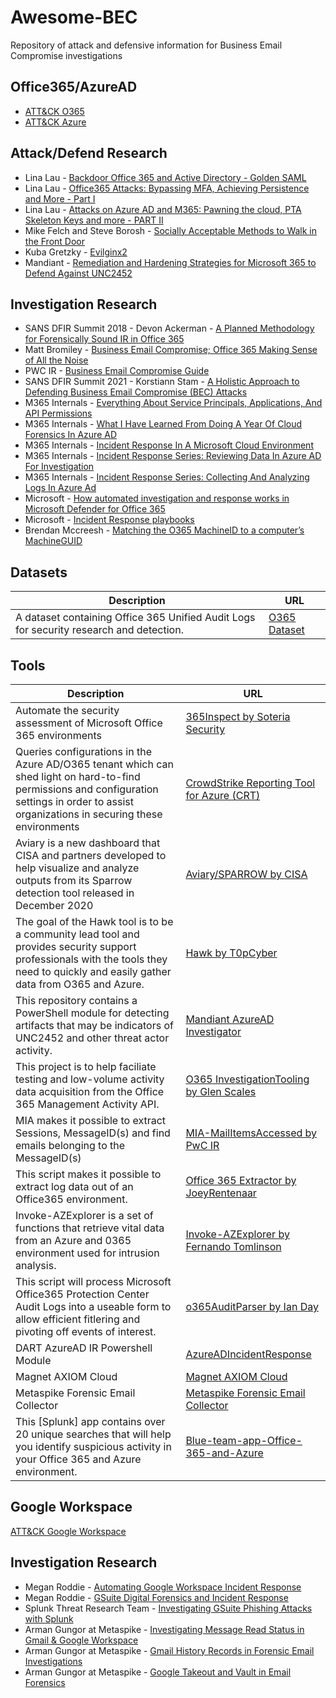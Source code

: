 # Awesome-BEC
Repository of attack and defensive information for Business Email Compromise investigations


## **Office365/AzureAD** 

* [ATT&CK O365](https://attack.mitre.org/matrices/enterprise/cloud/office365/)
* [ATT&CK Azure](https://attack.mitre.org/matrices/enterprise/cloud/azuread/)

## Attack/Defend Research

* Lina Lau - [Backdoor Office 365 and Active Directory - Golden SAML](https://www.inversecos.com/2021/09/backdooring-office-365-and-active.html)
* Lina Lau - [Office365 Attacks: Bypassing MFA, Achieving Persistence and More - Part I](https://www.inversecos.com/2021/09/office365-attacks-bypassing-mfa.html)
* Lina Lau - [Attacks on Azure AD and M365: Pawning the cloud, PTA Skeleton Keys and more - PART II](https://www.inversecos.com/2021/10/attacks-on-azure-ad-and-m365-pawning.html)
* Mike Felch and Steve Borosh - [Socially Acceptable Methods to Walk in the Front Door](https://www.slideshare.net/MichaelFelch/socially-acceptable-methods-to-walk-in-the-front-door)
* Kuba Gretzky - [Evilginx2](https://github.com/kgretzky/evilginx2)
* Mandiant - [Remediation and Hardening Strategies for Microsoft 365 to Defend Against UNC2452](https://www.fireeye.com/content/dam/fireeye-www/blog/pdfs/wp-m-unc2452-2021-000343-01.pdf)

## Investigation Research

* SANS DFIR Summit 2018 - Devon Ackerman - [A Planned Methodology for Forensically Sound IR in Office 365](https://www.youtube.com/watch?v=CubGixACC4E)
* Matt Bromiley - [Business Email Compromise; Office 365 Making Sense of All the Noise](https://www.youtube.com/watch?v=JMFB4TodjkE)
* PWC IR - [Business Email Compromise Guide](https://github.com/PwC-IR/Business-Email-Compromise-Guide)
* SANS DFIR Summit 2021 - Korstiann Stam - [A Holistic Approach to Defending Business Email Compromise (BEC) Attacks](https://www.youtube.com/watch?v=sV-BzlHSyes)
* M365 Internals - [Everything About Service Principals, Applications, And API Permissions](https://m365internals.com/2021/07/24/everything-about-service-principals-applications-and-api-permissions/)
* M365 Internals - [What I Have Learned From Doing A Year Of Cloud Forensics In Azure AD](https://m365internals.com/2021/07/13/what-ive-learned-from-doing-a-year-of-cloud-forensics-in-azure-ad/)
* M365 Internals - [Incident Response In A Microsoft Cloud Environment](https://m365internals.com/2021/04/17/incident-response-in-a-microsoft-cloud-environment/)
* M365 Internals - [Incident Response Series: Reviewing Data In Azure AD For Investigation](https://m365internals.com/2021/03/16/incident-response-series-reviewing-data-in-azure-ad-for-investigation/)
* M365 Internals - [Incident Response Series: Collecting And Analyzing Logs In Azure Ad](https://m365internals.com/2021/03/08/incident-response-series-collecting-and-analyzing-logs-in-azure-ad/)
* Microsoft - [How automated investigation and response works in Microsoft Defender for Office 365](https://docs.microsoft.com/en-us/microsoft-365/security/office-365-security/automated-investigation-response-office?view=o365-worldwide)
* Microsoft - [Incident Response playbooks](https://docs.microsoft.com/en-us/security/compass/incident-response-playbooks)
* Brendan Mccreesh - [Matching the O365 MachineID to a computer’s MachineGUID](https://digitalforensicsdotblog.wordpress.com/2020/08/18/matching-an-o365-machineid-to-a-computers-machineguid/)

## Datasets

|Description|URL|
|-|-|
|A dataset containing Office 365 Unified Audit Logs for security research and detection. | [O365 Dataset](https://github.com/invictus-ir/o365_dataset)|

## Tools

|Description|URL|
|-|-|
|Automate the security assessment of Microsoft Office 365 environments | [365Inspect by Soteria Security](https://github.com/soteria-security/365Inspect)|A set of functions that allow the DFIR analyst to collect logs relevant for Office 365 Business Email Compromise and Azure investigations | [DFIR-O365RC by ANSSI-FR](https://github.com/ANSSI-FR/DFIR-O365RC/archive/refs/heads/main.zip)|
| Queries configurations in the Azure AD/O365 tenant which can shed light on hard-to-find permissions and configuration settings in order to assist organizations in securing these environments | [CrowdStrike Reporting Tool for Azure (CRT)](https://github.com/CrowdStrike/CRT)|
|Aviary is a new dashboard that CISA and partners developed to help visualize and analyze outputs from its Sparrow detection tool released in December 2020|[Aviary/SPARROW by CISA](https://github.com/cisagov/Sparrow)
|The goal of the Hawk tool is to be a community lead tool and provides security support professionals with the tools they need to quickly and easily gather data from O365 and Azure.| [Hawk by T0pCyber](https://github.com/T0pCyber/hawk)
|This repository contains a PowerShell module for detecting artifacts that may be indicators of UNC2452 and other threat actor activity.|[Mandiant AzureAD Investigator](https://github.com/fireeye/Mandiant-Azure-AD-Investigator)|
|This project is to help faciliate testing and low-volume activity data acquisition from the Office 365 Management Activity API.|[O365 InvestigationTooling by Glen Scales](https://github.com/gscales/O365-InvestigationTooling)|
|MIA makes it possible to extract Sessions, MessageID(s) and find emails belonging to the MessageID(s)|[MIA-MailItemsAccessed by PwC IR](https://github.com/PwC-IR/MIA-MailItemsAccessed-)|
|This script makes it possible to extract log data out of an Office365 environment.|[Office 365 Extractor by JoeyRentenaar](https://github.com/JoeyRentenaar/Office-365-Extractor)|
|Invoke-AZExplorer is a set of functions that retrieve vital data from an Azure and 0365 environment used for intrusion analysis.|[Invoke-AZExplorer by Fernando Tomlinson](https://github.com/WiredPulse/Invoke-AZExplorer)|
|This script will process Microsoft Office365 Protection Center Audit Logs into a useable form to allow efficient fitlering and pivoting off events of interest.|[o365AuditParser by Ian Day](https://github.com/iandday/o365AuditParser)
|DART AzureAD IR Powershell Module|[AzureADIncidentResponse](https://www.powershellgallery.com/packages/AzureADIncidentResponse/4.0)
|Magnet AXIOM Cloud|[Magnet AXIOM Cloud](https://www.magnetforensics.com/products/magnet-axiom/cloud/)
|Metaspike Forensic Email Collector|[Metaspike Forensic Email Collector](https://www.metaspike.com/forensic-email-collector/)
|This [Splunk] app contains over 20 unique searches that will help you identify suspicious activity in your Office 365 and Azure environment.|[Blue-team-app-Office-365-and-Azure](https://github.com/invictus-ir/Blue-team-app-Office-365-and-Azure)


## **Google Workspace**

[ATT&CK Google Workspace](https://attack.mitre.org/matrices/enterprise/cloud/googleworkspace/)

## Investigation Research

* Megan Roddie - [Automating Google Workspace Incident Response](https://www.youtube.com/watch?v=nW9u4IOD_6M)
* Megan Roddie - [GSuite Digital Forensics and Incident Response](https://www.youtube.com/watch?v=pGn95-L8_sA)
* Splunk Threat Research Team - [Investigating GSuite Phishing Attacks with Splunk](https://www.splunk.com/en_us/blog/security/investigating-gsuite-phishing-attacks-with-splunk.html)
* Arman Gungor at Metaspike - [Investigating Message Read Status in Gmail & Google Workspace](https://www.metaspike.com/message-read-status-gmail-google-workspace/)
* Arman Gungor at Metaspike - [Gmail History Records in Forensic Email Investigations](https://www.metaspike.com/gmail-history-records-forensic-email-investigations/)
* Arman Gungor at Metaspike - [Google Takeout and Vault in Email Forensics](https://www.metaspike.com/google-takeout-vault-email-forensics/)